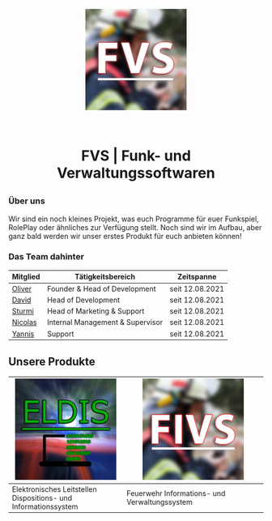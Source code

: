<p align="center"><img src="FIV-LOGO.png" height="200" width="200"></p> 󠂪󠂪

# <p align="center">FVS | Funk- und Verwaltungssoftwaren </p>

### Über uns

Wir sind ein noch kleines Projekt, was euch Programme für euer Funkspiel, RolePlay oder ähnliches zur Verfügung stellt.
Noch sind wir im Aufbau, aber ganz bald werden wir unser erstes Produkt für euch anbieten können!

### Das Team dahinter

| Mitglied | Tätigkeitsbereich | Zeitspanne |
|----------|-------------------|----------------|
| [Oliver][oliverdiscord]  | Founder & Head of Development | seit 12.08.2021 |
| [David][daviddiscord]   | Head of Development | seit 12.08.2021 |
| [Sturmi][sturmidiscord]  | Head of Marketing & Support | seit 12.08.2021 |
| [Nicolas][nicolasdiscord] | Internal Management & Supervisor | seit 12.08.2021 |
| [Yannis][yannisdiscord]  | Support | seit 12.08.2021 |

[oliverdiscord]: https://discord.com/users/144843565040795648
[daviddiscord]: https://discord.com/users/325719042113536000
[sturmidiscord]: https://discord.com/users/231878626226864128
[nicolasdiscord]: https://discord.com/users/421786381547995136
[yannisdiscord]: https://discord.com/users/224302213860687873

## Unsere Produkte
<div align="center">

| <img src="ELDIS-LOGO.png" height="200" width="200"> | <img src="FIVS-LOGO.png" height="200" width="200"> |
|-----------------------------------------------------|----------------------------------------------------|
| Elektronisches Leitstellen <br> Dispositions- und Informationssystem | Feuerwehr Informations- und Verwaltungssystem |
  </div>
